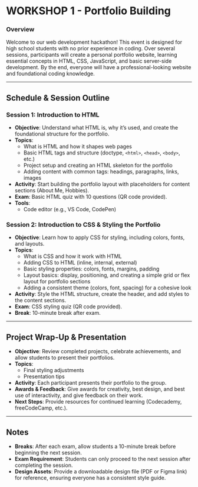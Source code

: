 # WORKSHOP 1 - Portfolio Building 

### Overview
Welcome to our web development hackathon! This event is designed for high school students with no prior experience in coding. Over several sessions, participants will create a personal portfolio website, learning essential concepts in HTML, CSS, JavaScript, and basic server-side development. By the end, everyone will have a professional-looking website and foundational coding knowledge.

---

## Schedule & Session Outline

### Session 1: Introduction to HTML
- **Objective**: Understand what HTML is, why it’s used, and create the foundational structure for the portfolio.
- **Topics**:
  - What is HTML and how it shapes web pages
  - Basic HTML tags and structure (doctype, `<html>`, `<head>`, `<body>`, etc.)
  - Project setup and creating an HTML skeleton for the portfolio
  - Adding content with common tags: headings, paragraphs, links, images
- **Activity**: Start building the portfolio layout with placeholders for content sections (About Me, Hobbies).
- **Exam**: Basic HTML quiz with 10 questions (QR code provided).
- **Tools**:
  - Code editor (e.g., VS Code, CodePen)

### Session 2: Introduction to CSS & Styling the Portfolio
- **Objective**: Learn how to apply CSS for styling, including colors, fonts, and layouts.
- **Topics**:
  - What is CSS and how it work with HTML
  - Adding CSS to HTML (inline, internal, external)
  - Basic styling properties: colors, fonts, margins, padding
  - Layout basics: display, positioning, and creating a simple grid or flex layout for portfolio sections
  - Adding a consistent theme (colors, font, spacing) for a cohesive look
- **Activity**: Style the HTML structure, create the header, and add styles to the content sections.
- **Exam**: CSS styling quiz (QR code provided).
- **Break**: 10-minute break after exam.

---

## Project Wrap-Up & Presentation
- **Objective**: Review completed projects, celebrate achievements, and allow students to present their portfolios.
- **Topics**:
  - Final styling adjustments
  - Presentation tips
- **Activity**: Each participant presents their portfolio to the group.
- **Awards & Feedback**: Give awards for creativity, best design, and best use of interactivity, and give feedback on their work.
- **Next Steps**: Provide resources for continued learning (Codecademy, freeCodeCamp, etc.).

---

## Notes
- **Breaks**: After each exam, allow students a 10-minute break before beginning the next session.
- **Exam Requirement**: Students can only proceed to the next session after completing the session.
- **Design Assets**: Provide a downloadable design file (PDF or Figma link) for reference, ensuring everyone has a consistent style guide.
